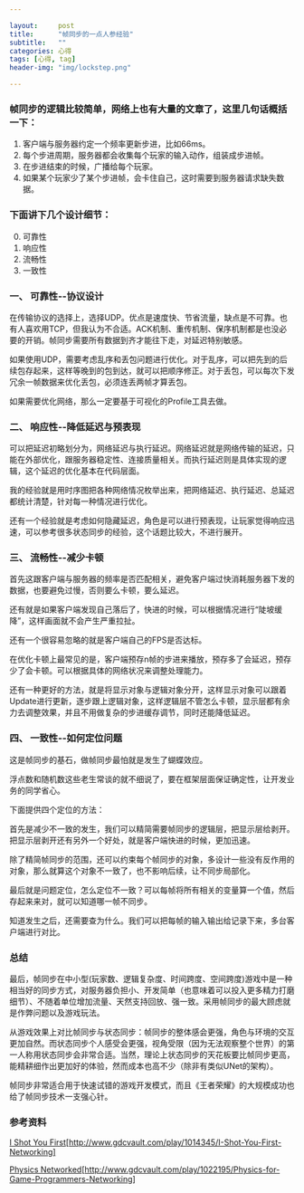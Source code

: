 ```yaml
---

layout:     post
title:      "帧同步的一点人参经验"
subtitle:   ""
categories: 心得
tags: [心得, tag]
header-img: "img/lockstep.png"

---
```


### 帧同步的逻辑比较简单，网络上也有大量的文章了，这里几句话概括一下：
1. 客户端与服务器约定一个频率更新步进，比如66ms。
2. 每个步进周期，服务器都会收集每个玩家的输入动作，组装成步进帧。
3. 在步进结束的时候，广播给每个玩家。
4. 如果某个玩家少了某个步进帧，会卡住自己，这时需要到服务器请求缺失数据。



### 下面讲下几个设计细节：
0. 可靠性
1. 响应性
2. 流畅性
3. 一致性

### 一、 可靠性--协议设计
在传输协议的选择上，选择UDP。优点是速度快、节省流量，缺点是不可靠。也有人喜欢用TCP，但我认为不合适。ACK机制、重传机制、保序机制都是也没必要的开销。帧同步需要所有数据到齐才能往下走，对延迟特别敏感。

如果使用UDP，需要考虑乱序和丢包问题进行优化。对于乱序，可以把先到的后续包存起来，这样等晚到的包到达，就可以把顺序修正。对于丢包，可以每次下发冗余一帧数据来优化丢包，必须连丢两帧才算丢包。

如果需要优化网络，那么一定要基于可视化的Profile工具去做。

### 二、 响应性--降低延迟与预表现
可以把延迟初略划分为，网络延迟与执行延迟。网络延迟就是网络传输的延迟，只能在外部优化，跟服务器稳定性、连接质量相关。而执行延迟则是具体实现的逻辑，这个延迟的优化基本在代码层面。

我的经验就是用时序图把各种网络情况枚举出来，把网络延迟、执行延迟、总延迟都统计清楚，针对每一种情况进行优化。

还有一个经验就是考虑如何隐藏延迟，角色是可以进行预表现，让玩家觉得响应迅速，可以参考很多状态同步的经验，这个话题比较大，不进行展开。

### 三、 流畅性--减少卡顿
首先这跟客户端与服务器的频率是否匹配相关，避免客户端过快消耗服务器下发的数据，也要避免过慢，否则要么卡顿，要么延迟。

还有就是如果客户端发现自己落后了，快进的时候，可以根据情况进行“陡坡缓降”，这样画面就不会产生严重拉扯。

还有一个很容易忽略的就是客户端自己的FPS是否达标。

在优化卡顿上最常见的是，客户端预存n帧的步进来播放，预存多了会延迟，预存少了会卡顿。可以根据具体的网络状况来调整处理能力。

还有一种更好的方法，就是将显示对象与逻辑对象分开，这样显示对象可以跟着Update进行更新，逐步跟上逻辑对象，这样逻辑层不管怎么卡顿，显示层都有余力去调整效果，并且不用做复杂的步进缓存调节，同时还能降低延迟。

### 四、 一致性--如何定位问题
这是帧同步的基石，做帧同步最怕就是发生了蝴蝶效应。

浮点数和随机数这些老生常谈的就不细说了，要在框架层面保证确定性，让开发业务的同学省心。

下面提供四个定位的方法：

首先是减少不一致的发生，我们可以精简需要帧同步的逻辑层，把显示层给剥开。把显示层剥开还有另外一个好处，就是客户端快进的时候，更加迅速。

除了精简帧同步的范围，还可以约束每个帧同步的对象，多设计一些没有反作用的对象，那么就算这个对象不一致了，也不影响后续，让不同步局部化。

最后就是问题定位，怎么定位不一致？可以每帧将所有相关的变量算一个值，然后存起来来对，就可以知道哪一帧不同步。

知道发生之后，还需要查为什么。我们可以把每帧的输入输出给记录下来，多台客户端进行对比。

### 总结

最后，帧同步在中小型(玩家数、逻辑复杂度、时间跨度、空间跨度)游戏中是一种相当好的同步方式，对服务器负担小、开发简单（也意味着可以投入更多精力打磨细节）、不随着单位增加流量、天然支持回放、强一致。采用帧同步的最大顾虑就是作弊问题以及游戏玩法。

从游戏效果上对比帧同步与状态同步：帧同步的整体感会更强，角色与环境的交互更加自然。而状态同步个人感受会更强，视角受限（因为无法观察整个世界）的第一人称用状态同步会非常合适。当然，理论上状态同步的天花板要比帧同步更高，能精耕细作出更加好的体验，然而成本也高不少（除非有类似UNet的架构）。

帧同步非常适合用于快速试错的游戏开发模式，而且《王者荣耀》的大规模成功也给了帧同步技术一支强心针。

### 参考资料

[I Shot You First](http://www.gdcvault.com/play/1014345/I-Shot-You-First-Networking)[http://www.gdcvault.com/play/1014345/I-Shot-You-First-Networking]

[Physics Networked](http://www.gdcvault.com/play/1022195/Physics-for-Game-Programmers-Networking)[http://www.gdcvault.com/play/1022195/Physics-for-Game-Programmers-Networking]